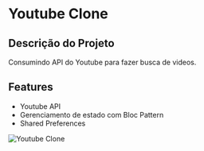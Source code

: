 # Youtube Clone

## Descrição do Projeto
Consumindo API do Youtube para fazer busca de videos.

## Features
- Youtube API
- Gerenciamento de estado com Bloc Pattern
- Shared Preferences

![Youtube Clone](https://github.com/Valdeir-Nascimento/youtube-clone-app-flutter/blob/main/youtube-bloc.gif)

